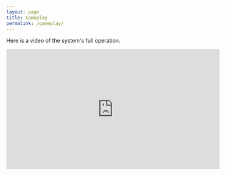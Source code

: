 ```yaml
---
layout: page
title: Gameplay
permalink: /gameplay/
---
```

Here is a video of the system's full operation.

<iframe width="560" height="315" src="https://www.youtube.com/watch?v=sIIKwWzw8-U" title="YouTube video player" frameborder="0" allow="accelerometer; autoplay; clipboard-write; encrypted-media; gyroscope; picture-in-picture" allowfullscreen></iframe>